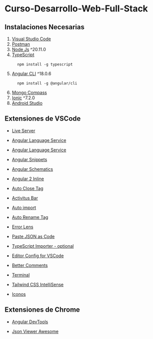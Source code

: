 # Curso-Desarrollo-Web-Full-Stack

## Instalaciones Necesarias

1. <a href="https://code.visualstudio.com/">Visual Studio Code</a>
2. <a href="https://www.postman.com/">Postman</a>
3. <a href="https://nodejs.org/en/">Node Js</a> ^20.11.0
4. <a href="https://www.typescriptlang.org/">TypeScript</a>
   <pre>
     <code>npm install -g typescript</code>
   </pre>
6. <a href="https://angular.io/">Angular CLI</a> ^18.0.6
   <pre>
     <code>npm install -g @angular/cli</code>
   </pre>
8. <a href="https://www.mongodb.com/">Mongo Compass</a>
9. <a href="https://ionicframework.com/">Ionic</a> ^7.2.0
10. <a href="https://developer.android.com/">Android Studio</a>



## Extensiones de VSCode

<ul>
   <li>
    <p dir="auto"><a href="https://marketplace.visualstudio.com/items?itemName=ritwickdey.LiveServer" rel="nofollow">Live Server</a></p>
  </li>
  <li>
    <p dir="auto"><a href="https://marketplace.visualstudio.com/items?itemName=Angular.ng-template" rel="nofollow">Angular Language Service</a></p>
  </li>
  <li>
    <p dir="auto"><a href="https://marketplace.visualstudio.com/items?itemName=Angular.ng-template" rel="nofollow">Angular Language Service</a></p>
  </li>
  <li>
    <p dir="auto"><a href="https://marketplace.visualstudio.com/items?itemName=johnpapa.Angular2" rel="nofollow">Angular Snippets</a></p>
  </li>
  <li>
    <p dir="auto"><a href="https://marketplace.visualstudio.com/items?itemName=cyrilletuzi.angular-schematics" rel="nofollow">Angular Schematics</a></p>
  </li>
  <li>
    <p dir="auto"><a href="https://marketplace.visualstudio.com/items?itemName=natewallace.angular2-inline" rel="nofollow">Angular 2 Inline</a></p>
  </li>
  <li>
    <p dir="auto"><a href="https://marketplace.visualstudio.com/items?itemName=formulahendry.auto-close-tag" rel="nofollow">Auto Close Tag</a></p>
  </li>
  <li>
    <p dir="auto"><a href="https://marketplace.visualstudio.com/items?itemName=Gruntfuggly.activitusbar" rel="nofollow">Activitus Bar</a></p>
  </li>
  <li>
    <p dir="auto"><a href="https://marketplace.visualstudio.com/items?itemName=steoates.autoimport" rel="nofollow">Auto import</a></p>
  </li>
  <li>
    <p dir="auto"><a href="https://marketplace.visualstudio.com/items?itemName=formulahendry.auto-rename-tag" rel="nofollow">Auto Rename Tag</a></p>
  </li>
  <li>
    <p dir="auto"><a href="https://marketplace.visualstudio.com/items?itemName=usernamehw.errorlens" rel="nofollow">Error Lens</a></p>
  </li>
  <li>
    <p dir="auto"><a href="https://marketplace.visualstudio.com/items?itemName=quicktype.quicktype" rel="nofollow">Paste JSON as Code</a></p>
  </li>
  <li>
    <p dir="auto"><a href="https://marketplace.visualstudio.com/items?itemName=pmneo.tsimporter" rel="nofollow">TypeScript Importer - optional</a></p>
  </li>
  <li>
    <p dir="auto"><a href="https://marketplace.visualstudio.com/items?itemName=EditorConfig.EditorConfig" rel="nofollow">Editor Config for VSCode</a></p>
  </li>
  <li>
    <p dir="auto"><a href="https://marketplace.visualstudio.com/items?itemName=aaron-bond.better-comments" rel="nofollow">Better Comments</a></p>
  </li>
  <li>
    <p dir="auto"><a href="https://marketplace.visualstudio.com/items?itemName=formulahendry.terminal" rel="nofollow">Terminal</a></p>
  </li>
  <li>
    <p dir="auto"><a href="https://marketplace.visualstudio.com/items?itemName=bradlc.vscode-tailwindcss" rel="nofollow">Tailwind CSS IntelliSense</a></p>
  </li>
  <li>
    <p dir="auto"><a href="https://marketplace.visualstudio.com/items?itemName=PKief.material-icon-theme" rel="nofollow">Iconos</a></p>
  </li>
</ul>

## Extensiones de Chrome
<ul>
  <li>
  <p dir="auto"><a href="https://chrome.google.com/webstore/detail/angular-devtools/ienfalfjdbdpebioblfackkekamfmbnh/related" rel="nofollow">Angular DevTools</a></p>
  </li>
  <li>
  <p dir="auto"><a href="https://chrome.google.com/webstore/detail/json-viewer-pro/eifflpmocdbdmepbjaopkkhbfmdgijcc" rel="nofollow">Json Viewer Awesome</a></p>
  </li>
</ul>

